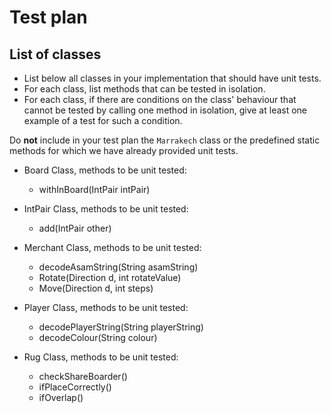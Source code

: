 
# Test plan

## List of classes

* List below all classes in your implementation that should have unit tests.
* For each class, list methods that can be tested in isolation.
* For each class, if there are conditions on the class' behaviour that cannot
  be tested by calling one method in isolation, give at least one example of
  a test for such a condition.

Do **not** include in your test plan the `Marrakech` class or the predefined
static methods for which we have already provided unit tests.

* Board Class, methods to be unit tested:
  * withInBoard(IntPair intPair)
  
* IntPair Class, methods to be unit tested:
  * add(IntPair other)
  
* Merchant Class, methods to be unit tested: 
  * decodeAsamString(String asamString)
  * Rotate(Direction d, int rotateValue)
  * Move(Direction d, int steps)
  
* Player Class, methods to be unit tested: 
  * decodePlayerString(String playerString)
  * decodeColour(String colour)
  
* Rug Class, methods to be unit tested: 
  * checkShareBoarder()
  * ifPlaceCorrectly()
  * ifOverlap()
  
